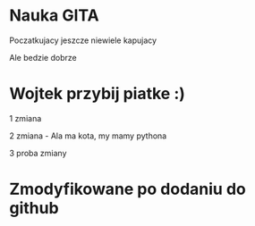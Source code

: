 # Nauka GITA

Poczatkujacy jeszcze niewiele kapujacy

Ale bedzie dobrze

# Wojtek przybij piatke :)

1 zmiana

2 zmiana - Ala ma kota, my mamy pythona

3 proba zmiany

# Zmodyfikowane po dodaniu do github
